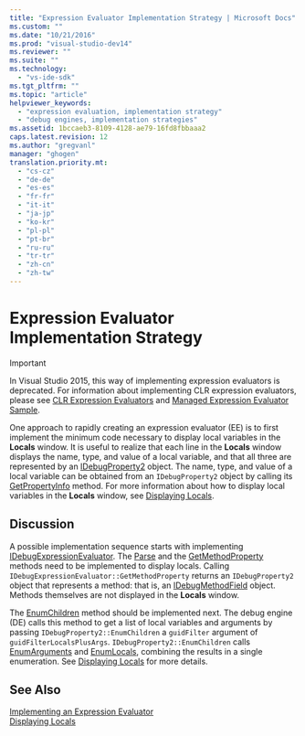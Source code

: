 ```yaml
---
title: "Expression Evaluator Implementation Strategy | Microsoft Docs"
ms.custom: ""
ms.date: "10/21/2016"
ms.prod: "visual-studio-dev14"
ms.reviewer: ""
ms.suite: ""
ms.technology: 
  - "vs-ide-sdk"
ms.tgt_pltfrm: ""
ms.topic: "article"
helpviewer_keywords: 
  - "expression evaluation, implementation strategy"
  - "debug engines, implementation strategies"
ms.assetid: 1bccaeb3-8109-4128-ae79-16fd8fbbaaa2
caps.latest.revision: 12
ms.author: "gregvanl"
manager: "ghogen"
translation.priority.mt: 
  - "cs-cz"
  - "de-de"
  - "es-es"
  - "fr-fr"
  - "it-it"
  - "ja-jp"
  - "ko-kr"
  - "pl-pl"
  - "pt-br"
  - "ru-ru"
  - "tr-tr"
  - "zh-cn"
  - "zh-tw"
---
```

# Expression Evaluator Implementation Strategy
> [!IMPORTANT]
>  In Visual Studio 2015, this way of implementing expression evaluators is deprecated. For information about implementing CLR expression evaluators, please see [CLR Expression Evaluators](https://github.com/Microsoft/ConcordExtensibilitySamples/wiki/CLR-Expression-Evaluators) and [Managed Expression Evaluator Sample](https://github.com/Microsoft/ConcordExtensibilitySamples/wiki/Managed-Expression-Evaluator-Sample).  
  
 One approach to rapidly creating an expression evaluator (EE) is to first implement the minimum code necessary to display local variables in the **Locals** window. It is useful to realize that each line in the **Locals** window displays the name, type, and value of a local variable, and that all three are represented by an [IDebugProperty2](../extensibility-debugger-reference/idebugproperty2.md) object. The name, type, and value of a local variable can be obtained from an `IDebugProperty2` object by calling its [GetPropertyInfo](../extensibility-debugger-reference/idebugproperty2--getpropertyinfo.md) method. For more information about how to display local variables in the **Locals** window, see [Displaying Locals](../extensibility-debugger/displaying-locals.md).  
  
## Discussion  
 A possible implementation sequence starts with implementing [IDebugExpressionEvaluator](../extensibility-debugger-reference/idebugexpressionevaluator.md). The [Parse](../extensibility-debugger-reference/idebugexpressionevaluator--parse.md) and the [GetMethodProperty](../extensibility-debugger-reference/idebugexpressionevaluator--getmethodproperty.md) methods need to be implemented to display locals. Calling `IDebugExpressionEvaluator::GetMethodProperty` returns an `IDebugProperty2` object that represents a method: that is, an [IDebugMethodField](../extensibility-debugger-reference/idebugmethodfield.md) object. Methods themselves are not displayed in the **Locals** window.  
  
 The [EnumChildren](../extensibility-debugger-reference/idebugproperty2--enumchildren.md) method should be implemented next. The debug engine (DE) calls this method to get a list of local variables and arguments by passing `IDebugProperty2::EnumChildren` a `guidFilter` argument of `guidFilterLocalsPlusArgs`. `IDebugProperty2::EnumChildren` calls [EnumArguments](../extensibility-debugger-reference/idebugmethodfield--enumarguments.md) and [EnumLocals](../extensibility-debugger-reference/idebugmethodfield--enumlocals.md), combining the results in a single enumeration. See [Displaying Locals](../extensibility-debugger/displaying-locals.md) for more details.  
  
## See Also  
 [Implementing an Expression Evaluator](../extensibility-debugger/implementing-an-expression-evaluator.md)   
 [Displaying Locals](../extensibility-debugger/displaying-locals.md)